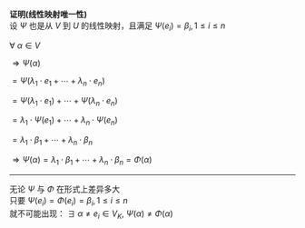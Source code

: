 **证明(线性映射唯一性)**  
设 $\Psi$ 也是从 $V$ 到 $U$ 的线性映射，且满足 $\Psi(e_i)=\beta_i,1\le i\le n$   
  
 $\forall\ \alpha\in V$   
  
 $\Rightarrow\Psi(\alpha)$   
  
 $=\Psi(\lambda_1\cdot e_1+\cdots  
+\lambda_n\cdot e_n)$   
  
 $=\Psi(\lambda_1\cdot e_1)+\cdots  
+\Psi(\lambda_n\cdot e_n)$   
  
 $=\lambda_1\cdot\Psi(e_1)+\cdots  
+\lambda_n\cdot\Psi(e_n)$   
  
 $=\lambda_1\cdot\beta_1+\cdots  
+\lambda_n\cdot\beta_n$   
  
 $\Rightarrow\Psi(\alpha)  
=\lambda_1\cdot\beta_1+\cdots  
+\lambda_n\cdot\beta_n=\Phi(\alpha)$   
  
---  
  
无论 $\Psi$ 与 $\Phi$ 在形式上差异多大  
只要 $\Psi(e_i)=\Phi(e_i)=\beta_i,1\le i\le n$   
就不可能出现： $\exists\ \alpha\neq e_i\in V_K,\ \Psi(\alpha)\neq\Phi(\alpha)$   
